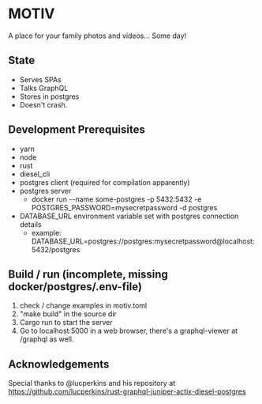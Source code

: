 # MOTIV

A place for your family photos and videos... Some day!

## State 
- Serves SPAs
- Talks GraphQL
- Stores in postgres
- Doesn't crash. 

## Development Prerequisites
 - yarn
 - node
 - rust
 - diesel_cli
 - postgres client (required for compilation apparently)
 - postgres server
    - docker run --name some-postgres -p 5432:5432 -e POSTGRES_PASSWORD=mysecretpassword -d postgres
 - DATABASE_URL environment variable set with postgres connection details 
    - example: DATABASE_URL=postgres://postgres:mysecretpassword@localhost:5432/postgres
 
## Build / run (incomplete, missing docker/postgres/.env-file)
1. check / change examples in motiv.toml
1. "make build" in the source dir
1. Cargo run to start the server
1. Go to localhost:5000 in a web browser, there's a graphql-viewer at /graphql as well.


## Acknowledgements

Special thanks to @lucperkins and his repository at https://github.com/lucperkins/rust-graphql-juniper-actix-diesel-postgres 
